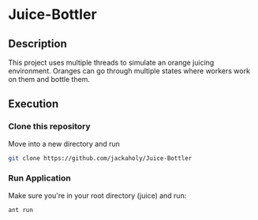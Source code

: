 # Juice-Bottler

## Description

This project uses multiple threads to simulate an orange juicing
environment. Oranges can go through multiple states where workers
work on them and bottle them.

## Execution

### Clone this repository

Move into a new directory and run

```bash
git clone https://github.com/jackaholy/Juice-Bottler
```

### Run Application

Make sure you're in your root directory (juice) and run:

```bash
ant run
```